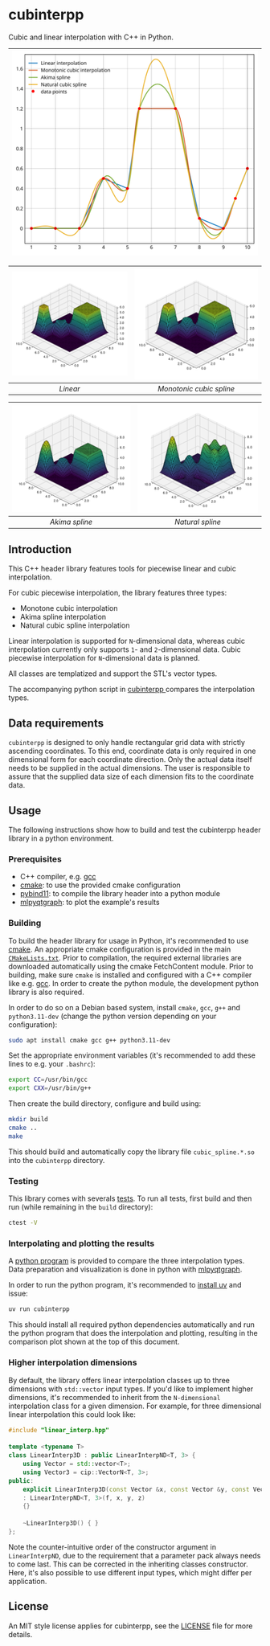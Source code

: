 # cubinterpp

Cubic and linear interpolation with C++ in Python.

| <img src="docs/images/comparison_1D.svg" alt="Comparison of 1D interpolation types" /> |
|:--:|

| ![Linear interpolation](docs/images/linear_2D.png) |  ![Monotonic spline interpolation](docs/images/monotonic_2D.png) | 
|:--:|:--:| 
| *Linear* | *Monotonic cubic spline* |

| ![2D Akima spline interpolation](docs/images/akima_2D.png) |  ![2D Natural spline interpolation](docs/images/natural_spline_2D.png) | 
|:--:|:--:| 
| *Akima spline* | *Natural spline* |


## Introduction

This C++ header library features tools for piecewise linear and cubic
interpolation.

For cubic piecewise interpolation, the library features three types:

- Monotone cubic interpolation
- Akima spline interpolation 
- Natural cubic spline interpolation

Linear interpolation is supported for `N`-dimensional data, whereas cubic
interpolation currently only supports `1`- and `2`-dimensional data. Cubic
piecewise interpolation for `N`-dimensional data is planned.

All classes are templatized and support the STL's vector types.

The accompanying python script in [cubinterpp ](cubinterpp ) compares the
interpolation types.

## Data requirements

`cubinterpp` is designed to only handle rectangular grid data with strictly
ascending coordinates. To this end, coordinate data is only required in one
dimensional form for each coordinate direction. Only the actual data itself
needs to be supplied in the actual dimensions. The user is responsible to assure
that the supplied data size of each dimension fits to the coordinate data.

## Usage

The following instructions show how to build and test the cubinterpp header
library in a python environment.

### Prerequisites

- C++ compiler, e.g. [gcc](https://gcc.gnu.org/)
- [cmake](https://cmake.org/): to use the provided cmake configuration
- [pybind11](https://github.com/pybind/pybind11): to compile the library header
  into a python module
- [mlpyqtgraph](https://github.com/swvanbuuren/mlpyqtgraph): to plot the
  example's results

### Building

To build the header library for usage in Python, it's recommended to use
[cmake](https://cmake.org/). An appropriate cmake configuration is provided in
the main [`CMakeLists.txt`](CMakeLists.txt). Prior to compilation, the required
external libraries are downloaded automatically using the cmake FetchContent
module. Prior to building, make sure `cmake` is installed and configured with a
C++ compiler like e.g. [gcc](https://gcc.gnu.org/). In order to create the
python module, the development python library is also required.

In order to do so on a Debian based system, install `cmake`, `gcc`, `g++` and
`python3.11-dev` (change the python version depending on your configuration):

```bash
sudo apt install cmake gcc g++ python3.11-dev
```

Set the appropriate environment variables (it's recommended to add these lines
to e.g. your `.bashrc`):

```bash
export CC=/usr/bin/gcc
export CXX=/usr/bin/g++
```

Then create the build directory, configure and build using:

```bash
mkdir build
cmake ..
make
```

This should build and automatically copy the library file `cubic_spline.*.so`
into the `cubinterpp` directory.

### Testing

This library comes with severals [tests](tests). To run all tests, first build
and then run (while remaining in the `build` directory):

```bash
ctest -V
```

### Interpolating and plotting the results

A [python program](cubinterpp/main.py) is provided to compare the three
interpolation types. Data preparation and visualization is done in python with
[mlpyqtgraph](https://github.com/swvanbuuren/mlpyqtgraph).

In order to run the python program, it's recommended to [install
uv](https://docs.astral.sh/uv/getting-started/installation/#standalone-installer)
and issue:

```bash
uv run cubinterpp 
```

This should install all required python dependencies automatically and run the
python program that does the interpolation and plotting, resulting in the
comparison plot shown at the top of this document.

### Higher interpolation dimensions

By default, the library offers linear interpolation classes up to three
dimensions with `std::vector` input types. If you'd like to implement higher
dimensions, it's recommended to inherit from the `N-dimensional` interpolation
class for a given dimension. For example, for three dimensional linear
interpolation this could look like:

```cpp
#include "linear_interp.hpp"

template <typename T>
class LinearInterp3D : public LinearInterpND<T, 3> {
    using Vector = std::vector<T>;
    using Vector3 = cip::VectorN<T, 3>;
public:
    explicit LinearInterp3D(const Vector &x, const Vector &y, const Vector &z, const Vector3 &f)
    : LinearInterpND<T, 3>(f, x, y, z)
    {}

    ~LinearInterp3D() { }
};
```

Note the counter-intuitive order of the constructor argument in
`LinearInterpND`, due to the requirement that a parameter pack always needs to
come last. This can be corrected in the inheriting classes constructor. Here,
it's also possible to use different input types, which might differ per
application.

## License

An MIT style license applies for cubinterpp, see the [LICENSE](LICENSE) file for
more details.
